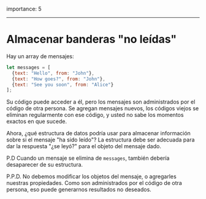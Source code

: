 importance: 5

---

# Almacenar banderas "no leídas"

Hay un array de mensajes:

```js
let messages = [
  {text: "Hello", from: "John"},
  {text: "How goes?", from: "John"},
  {text: "See you soon", from: "Alice"}
];
```

Su código puede acceder a él, pero los mensajes son administrados por el código de otra persona. Se agregan mensajes nuevos, los códigos viejos se eliminan regularmente con ese código, y usted no sabe los momentos exactos en que sucede.

Ahora, ¿qué estructura de datos podría usar para almacenar información sobre si el mensaje "ha sido leído"? La estructura debe ser adecuada para dar la respuesta "¿se leyó?" para el objeto del mensaje dado.

P.D Cuando un mensaje se elimina de `messages`, también debería desaparecer de su estructura.

P.P.D. No debemos modificar los objetos del mensaje, o agregarles nuestras propiedades. Como son administrados por el código de otra persona, eso puede generarnos resultados no deseados.
